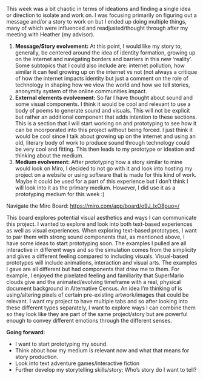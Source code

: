 This week was a bit chaotic in terms of ideations and finding a single idea or direction to isolate and work on. I was focusing primarily on figuring out a message and/or a story to work on but I ended up doing multiple things, many of which were influenced and readjusted/thought through after my meeting with Heather (my advisor). 
<ol>
  <li> <b>Message/Story evolvement:</b> At this point, I would like my story to, generally, be centered around the idea of identity formation, growing up on the internet and navigating borders and barriers in this new ‘reality’. Some subtopics that I could also include are: internet pollution, how similar it can feel growing up on the internet vs not (not always a critique of how the internet impacts identity but just a comment on the role of technology in shaping how we view the world and how we tell stories, anonymity system of the online communities impact. </li>
  <li> <b>External elements evolvement:</b> So far I have thought about sound and some visual components. I think it would be cool and relevant to use a body of poems to generate sound and visuals. This will not be explicit but rather an additional component that adds intention to these sections. This is a section that I will start working on and prototyping to see how it can be incorporated into this project without being forced. I just think it would be cool since I talk about growing up on the internet and using an old, literary body of work to produce sound through technology could be very cool and fitting. This then leads to my prototype or ideation and thinking about the medium. </li>
  <li> <b>Medium evolvement:</b> After prototyping how a story similar to mine would look on Miro, I decided to not go with it and look into hosting my project on a website or using software that is made for this kind of work. Maybe it could be used for a part of this experience but I don’t think I will look into it as the primary medium. However, I did use it as a prototyping medium for this week :) </li>
  </ol>
  
Navigate the Miro Board: https://miro.com/app/board/o9J_lxO8puo=/ </br>

<p> This board explores potential visual aesthetics and ways I can communicate this project. I wanted to explore and look into both text-based experiences as well as visual experiences. When exploring text-based prototypes, I want to pair them with strong sound components that, as mentioned above, I have some ideas to start prototyping soon. The examples I pulled are all interactive in different ways and so the simulation comes from the simplicity and gives a different feeling compared to including visuals. Visual-based prototypes will include animations, interaction and visual arts. The examples I gave are all different but had components that drew me to them. For example, I enjoyed the pixelated feeling and familiarity that SuperMario clouds give and the animated/evolving timeframe with a real, physical document background in Alternative Census.  An idea I’m thinking of is using/altering pixels of certain pre-existing artwork/images that could be relevant. I want my project to have multiple tabs and so after looking into these different types separately, I want to explore ways I can combine them so they look like they are part of the same project/story but are powerful enough to convey different emotions through the different senses. </p>

<p> <b> Going forward:</b> 
<ul> 
  <li> I want to start prototyping my sound. </li>
  <li> Think about how my medium is relevant now and what that means for story production. </li>
  <li>Look into text adventure games/interactive fiction </li>
  <li>Further develop my storytelling skills/story: Who’s story do I want to tell? </li> 
  </ul>
